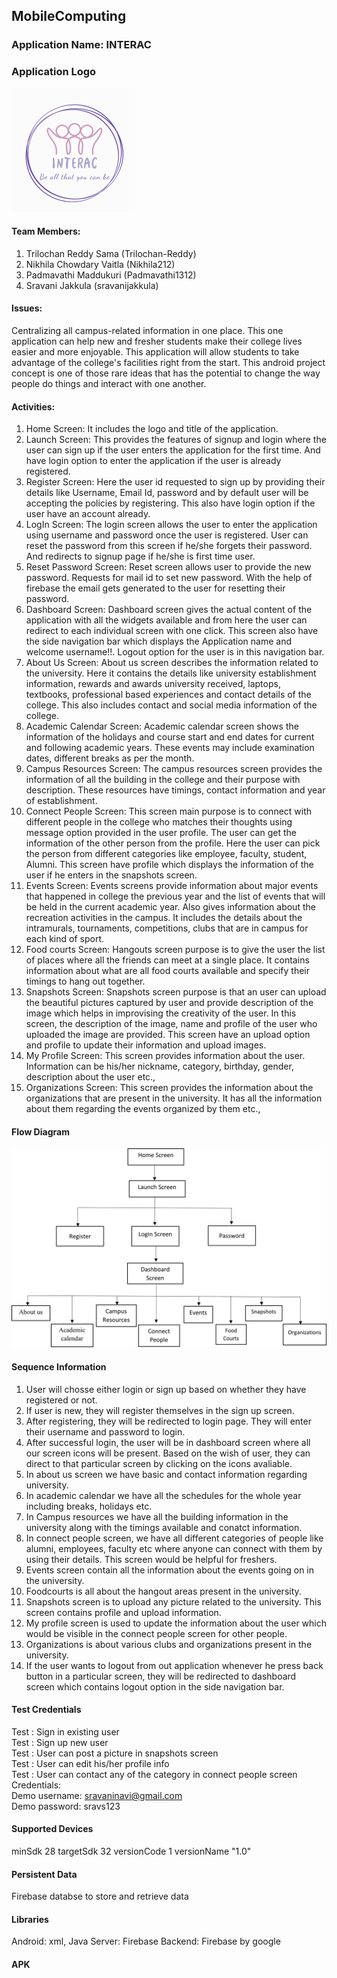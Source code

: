 ## MobileComputing

### Application Name: INTERAC

### Application Logo
![My Image](logo.png)

#### Team Members:
1.	Trilochan Reddy Sama (Trilochan-Reddy)
2.	Nikhila Chowdary Vaitla (Nikhila212)
3.	Padmavathi Maddukuri (Padmavathi1312)
4.	Sravani Jakkula  (sravanijakkula)

#### Issues: 
Centralizing all campus-related information in one place. 
This one application can help new and fresher students make their college lives easier and more enjoyable. 
This application will allow students to take advantage of the college's facilities right from the start.
This android project concept is one of those rare ideas that has the potential to change the way people do things and interact with one another.

#### Activities:
1.	Home Screen: It includes the logo and title of the application.
2.	Launch Screen: This provides the features of signup and login where the user can sign up if the user enters the application for the first time. And have login option to enter the application if the user is already registered.
3.	Register Screen: Here the user id requested to sign up by providing their details like Username, Email Id, password and by default user will be accepting the policies by registering. This also have login option if the user have an account already.
4.	LogIn Screen: The login screen allows the user to enter the application using username and password once the user is registered. User can reset the password from this screen if he/she forgets their password. And redirects to signup page if he/she is first time user.
5.	Reset Password Screen: Reset screen allows user to provide the new password. Requests for mail id to set new password. With the help of firebase the email gets generated to the user for resetting their password.
6.	Dashboard Screen: Dashboard screen gives the actual content of the application with all the widgets available and from here the user can redirect to each individual screen with one click. This screen also have the side navigation bar which displays the Application name and welcome username!!. Logout option for the user is in this navigation bar. 
7.	About Us Screen: About us screen describes the information related to the university. Here it contains the details like university establishment information, rewards and awards university received, laptops, textbooks, professional based experiences and contact details of the college. This also includes contact and social media information of the college.
8.	Academic Calendar Screen: Academic calendar screen shows the information of the holidays and course start and end dates for current and following academic years. These events may include examination dates, different breaks as per the month.
9.	Campus Resources Screen: The campus resources screen provides the information of all the building in the college and their purpose with description. These resources have timings, contact information and year of establishment.
10.	Connect People Screen: This screen main purpose is to connect with different people in the college who matches their thoughts using message option provided in the user profile. The user can get the information of the other person from the profile. Here the user can pick the person from different categories like employee, faculty, student, Alumni. This screen have profile which displays the information of the user if he enters in the snapshots screen.
11.	Events Screen: Events screens provide information about major events that happened in college the previous year and the list of events that will be held in the current academic year. Also gives information about the recreation activities in the campus. It includes the details about the intramurals, tournaments, competitions, clubs that are in campus for each kind of sport.
12.	Food courts Screen: Hangouts screen purpose is to give the user the list of places where all the friends can meet at a single place. It contains information about what are all food courts available and specify their timings to hang out together.
13.	Snapshots Screen: Snapshots screen purpose is that an user can upload the beautiful pictures captured by user and provide description of the image which helps in improvising the creativity of the user. In this screen, the description of the image, name and profile of the user who uploaded the image are provided. This screen have an upload option and profile to update their information and upload images.
14.	My Profile Screen: This screen provides information about the user. Information can be his/her nickname, category, birthday, gender, description about the user etc.,
15.	Organizations Screen: This screen provides the information about the organizations that are present in the university. It has all the information about them regarding the events organized by them etc.,

#### Flow Diagram 
![My Image](FlowChart.png)

#### Sequence Information
1. User will chosse either login or sign up based on whether they have registered or not.
2. If user is new, they will register themselves in the sign up screen.
3. After registering, they will be redirected to login page. They will enter their username and password to login.
4. After successful login, the user will be in dashboard screen where all our screen icons will be present. Based on the wish of user, they can direct to that particular screen by clicking on the icons avaliable.
5. In about us screen we have basic and contact information regarding university.
6. In academic calendar we have all the schedules for the whole year including breaks, holidays etc.
7. In Campus resources we have all the building information in the university along with the timings available and conatct information.
8. In connect people screen, we have all different categories of people like alumni, employees, faculty etc where anyone can connect with them by using their details. This screen would be helpful for freshers.
9. Events screen contain all the information about the events going on in the university.
10. Foodcourts is all about the hangout areas present in the university.
11. Snapshots screen is to upload any picture related to the university. This screen contains profile and upload information.
12. My profile screen is used to update the information about the user which would be visible in the connect people screen for other people.
13. Organizations is about various clubs and organizations present in the university.
14. If the user wants to logout from out application whenever he press back button in a particular screen, they will be redirected to dashboard screen which contains logout option in the side navigation bar.

#### Test Credentials
Test : Sign in existing user<br>
Test : Sign up new user<br>
Test : User can post a picture in snapshots screen<br>
Test : User can edit his/her profile info<br>
Test : User can contact any of the category in connect people screen<br>
Credentials:<br>
Demo username: sravaninavi@gmail.com<br>
Demo password: sravs123

#### Supported Devices
minSdk 28
targetSdk 32
versionCode 1
versionName "1.0"

#### Persistent Data
Firebase databse to store and retrieve data

#### Libraries
Android: xml, Java
Server: Firebase
Backend: Firebase by google

#### APK
